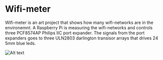 Wifi-meter
=========

Wifi-meter is an art project that shows how many wifi-networks are in the environemnt.
A Raspberry Pi is measuring the wifi-networks and controls three PCF8574AP Philips IIC port expander.
The signals from the port expanders goes to three ULN2803 darlington transisor arrays that drives 24 5mm blue leds. 

![Alt text](https://github.com/hsync/wifi-meter/blob/master/img/raspi_pinout.jpg)
